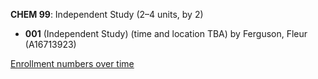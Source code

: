 **CHEM 99**: Independent Study (2–4 units, by 2)

- **001** (Independent Study) (time and location TBA) by Ferguson, Fleur (A16713923)

[Enrollment numbers over time](./CHEM99.tsv)
